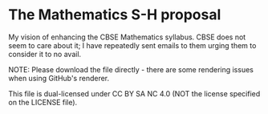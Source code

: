 # The Mathematics S-H proposal
My vision of enhancing the CBSE Mathematics syllabus. CBSE does not seem to care about it; I have repeatedly sent emails to them urging them to consider it to no avail.

NOTE: Please download the file directly - there are some rendering issues when using GitHub's renderer.

This file is dual-licensed under CC BY SA NC 4.0 (NOT the license specified on the LICENSE file).
